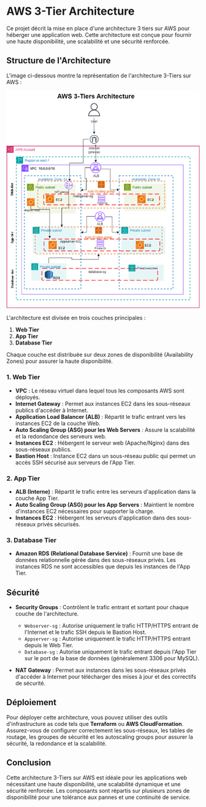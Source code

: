 # AWS 3-Tier Architecture

Ce projet décrit la mise en place d'une architecture 3 tiers sur AWS pour héberger une application web. Cette architecture est conçue pour fournir une haute disponibilité, une scalabilité et une sécurité renforcée.

## Structure de l'Architecture

L'image ci-dessous montre la représentation de l'architecture 3-Tiers sur AWS :

![AWS 3-Tiers Architecture](./3-tier.drawio.png)

L'architecture est divisée en trois couches principales :

1. **Web Tier**
2. **App Tier**
3. **Database Tier**

Chaque couche est distribuée sur deux zones de disponibilité (Availability Zones) pour assurer la haute disponibilité.

### 1. Web Tier

- **VPC** : Le réseau virtuel dans lequel tous les composants AWS sont déployés.
- **Internet Gateway** : Permet aux instances EC2 dans les sous-réseaux publics d'accéder à Internet.
- **Application Load Balancer (ALB)** : Répartit le trafic entrant vers les instances EC2 de la couche Web.
- **Auto Scaling Group (ASG) pour les Web Servers** : Assure la scalabilité et la redondance des serveurs web.
- **Instances EC2** : Hébergent le serveur web (Apache/Nginx) dans des sous-réseaux publics.
- **Bastion Host** : Instance EC2 dans un sous-réseau public qui permet un accès SSH sécurisé aux serveurs de l'App Tier.

### 2. App Tier

- **ALB (Interne)** : Répartit le trafic entre les serveurs d'application dans la couche App Tier.
- **Auto Scaling Group (ASG) pour les App Servers** : Maintient le nombre d'instances EC2 nécessaires pour supporter la charge.
- **Instances EC2** : Hébergent les serveurs d'application dans des sous-réseaux privés sécurisés.

### 3. Database Tier

- **Amazon RDS (Relational Database Service)** : Fournit une base de données relationnelle gérée dans des sous-réseaux privés. Les instances RDS ne sont accessibles que depuis les instances de l'App Tier.

## Sécurité

- **Security Groups** : Contrôlent le trafic entrant et sortant pour chaque couche de l'architecture.
  - `Webserver-sg` : Autorise uniquement le trafic HTTP/HTTPS entrant de l'Internet et le trafic SSH depuis le Bastion Host.
  - `Appserver-sg` : Autorise uniquement le trafic HTTP/HTTPS entrant depuis le Web Tier.
  - `Database-sg` : Autorise uniquement le trafic entrant depuis l'App Tier sur le port de la base de données (généralement 3306 pour MySQL).

- **NAT Gateway** : Permet aux instances dans les sous-réseaux privés d'accéder à Internet pour télécharger des mises à jour et des correctifs de sécurité.

## Déploiement

Pour déployer cette architecture, vous pouvez utiliser des outils d'infrastructure as code tels que **Terraform** ou **AWS CloudFormation**. Assurez-vous de configurer correctement les sous-réseaux, les tables de routage, les groupes de sécurité et les autoscaling groups pour assurer la sécurité, la redondance et la scalabilité.

## Conclusion

Cette architecture 3-Tiers sur AWS est idéale pour les applications web nécessitant une haute disponibilité, une scalabilité dynamique et une sécurité renforcée. Les composants sont répartis sur plusieurs zones de disponibilité pour une tolérance aux pannes et une continuité de service.

